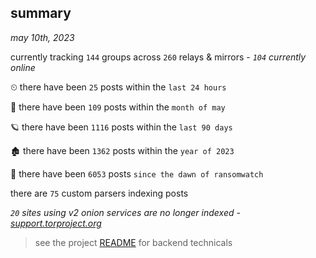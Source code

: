 
## summary
_may 10th, 2023_

currently tracking `144` groups across `260` relays & mirrors - _`104` currently online_

⏲ there have been `25` posts within the `last 24 hours`

🦈 there have been `109` posts within the `month of may`

🪐 there have been `1116` posts within the `last 90 days`

🏚 there have been `1362` posts within the `year of 2023`

🦕 there have been `6053` posts `since the dawn of ransomwatch`

there are `75` custom parsers indexing posts

_`20` sites using v2 onion services are no longer indexed - [support.torproject.org](https://support.torproject.org/onionservices/v2-deprecation/)_

> see the project [README](https://github.com/joshhighet/ransomwatch#ransomwatch--) for backend technicals

